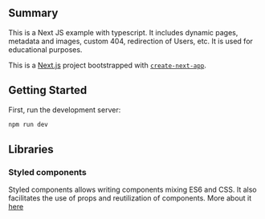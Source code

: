 ## Summary

This is a Next JS example with typescript. It includes dynamic pages, metadata and images, custom 404, redirection of Users, etc. It is used for educational purposes.

This is a [Next.js](https://nextjs.org/) project bootstrapped with [`create-next-app`](https://github.com/vercel/next.js/tree/canary/packages/create-next-app).

## Getting Started

First, run the development server:

```bash
npm run dev
```

## Libraries

### Styled components

Styled components allows writing components mixing ES6 and CSS. It also facilitates the use of props and reutilization of components. More about it [here](https://styled-components.com/)
